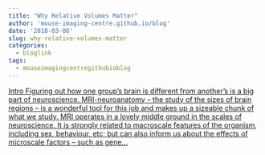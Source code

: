 ```yaml
---
title: "Why Relative Volumes Matter"
author: 'mouse-imaging-centre.github.io/blog'
date: '2018-03-06'
slug: why-relative-volumes-matter
categories:
  - bloglink
tags:
  - mouseimagingcentregithubioblog
---
```


[Intro Figuring out how one group’s brain is different from another’s is a big part of neuroscience. MRI-neuroanatomy – the study of the sizes of brain regions – is a wonderful tool for this job and makes up a sizeable chunk of what we study. MRI operates in a lovely middle ground in the scales of neuroscience. It is strongly related to macroscale features of the organism, including sex, behaviour, etc; but can also inform us about the effects of microscale factors – such as gene...<click to read more>](https://mouse-imaging-centre.github.io/blog/blog/post/2018-03-05_why-volumes/)

